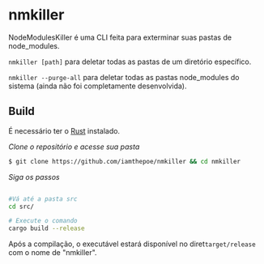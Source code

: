 # nmkiller
NodeModulesKiller é uma CLI feita para exterminar suas pastas de node_modules.

<p><code>nmkiller [path]</code> para deletar todas as pastas de um diretório específico.</p>

<p><code>nmkiller --purge-all</code> para deletar todas as pastas node_modules do sistema (ainda não foi completamente desenvolvida).</p>


## Build

É necessário ter o <a href="https://www.rust-lang.org/tools/install" target="_blank">Rust</a> instalado.

*Clone o repositório e acesse sua pasta*

```bash
$ git clone https://github.com/iamthepoe/nmkiller && cd nmkiller
```

*Siga os passos*

```bash

#Vá até a pasta src
cd src/

# Execute o comando
cargo build --release
```

Após a compilação, o executável estará disponível no diret<code>target/release</code> com o nome de "nmkiller".
